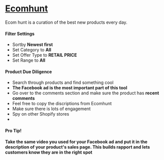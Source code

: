 # [Ecomhunt](https://ecomhunt.com/)

Ecom hunt is a curation of the best new products every day.

#### Filter Settings

* Sortby **Newest first**
* Set Category to **All**
* Set Offer Type to **RETAIL PRICE**
* Set Range to **All**

#### Product Due Diligence

* Search through products and find something cool 
* **The Facebook ad is the most important part of this tool**
* Go over to the comments section and make sure the product has **recent comments**
* Feel free to copy the discriptions from Ecomhunt
* Make sure there is lots of engagement
* Spy on other Shopify stores
* 

#### Pro Tip!

**Take the same video you used for your Facebook ad and put it in the description of your product's sales page. This builds rapport and lets customers know they are in the right spot**

